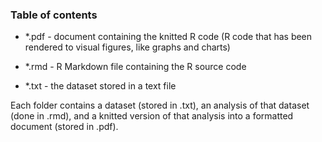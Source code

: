 
### Table of contents

- *.pdf - document containing the knitted R code (R code that has been rendered to visual figures, like graphs and charts)

- *.rmd - R Markdown file containing the R source code

- *.txt - the dataset stored in a text file

Each folder contains a dataset (stored in .txt), an analysis of that dataset (done in .rmd), and a knitted version of that analysis into a formatted document (stored in .pdf).
